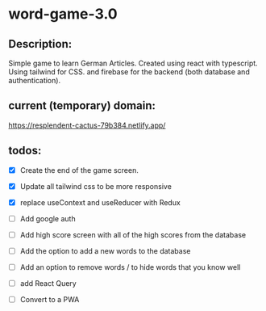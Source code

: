 # word-game-3.0

## Description:
Simple game to learn German Articles. Created using react with typescript. Using tailwind for CSS. and firebase for the backend (both database and authentication).

## current (temporary) domain:
https://resplendent-cactus-79b384.netlify.app/

## todos:

- [x] Create the end of the game screen.
- [x] Update all tailwind css to be more responsive 
- [x] replace useContext and useReducer with Redux
- [ ] Add google auth
- [ ] Add high score screen with all of the high scores from the database
- [ ] Add the option to add a new words to the database
- [ ] Add an option to remove words / to hide words that you know well
- [ ] add React Query
- [ ] Convert to a PWA




